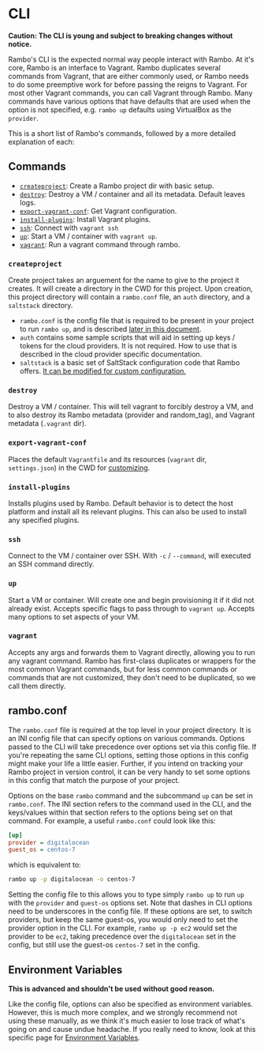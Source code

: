 # CLI

**Caution: The CLI is young and subject to breaking changes without notice.**

Rambo's CLI is the expected normal way people interact with Rambo. At it's core, Rambo is an interface to Vagrant. Rambo duplicates several commands from Vagrant, that are either commonly used, or Rambo needs to do some preemptive work for before passing the reigns to Vagrant. For most other Vagrant commands, you can call Vagrant through Rambo. Many commands have various options that have defaults that are used when the option is not specified, e.g. `rambo up` defaults using VirtualBox as the `provider`.

This is a short list of Rambo's commands, followed by a more detailed explanation of each:

## Commands

- [`createproject`](#createproject): Create a Rambo project dir with basic setup.
- [`destroy`](#destroy): Destroy a VM / container and all its metadata. Default leaves logs.
- [`export-vagrant-conf`](#export-vagrant-conf): Get Vagrant configuration.
- [`install-plugins`](#install-plugins): Install Vagrant plugins.
- [`ssh`](#ssh): Connect with `vagrant ssh`
- [`up`](#up): Start a VM / container with `vagrant up`.
- [`vagrant`](#vagrant): Run a vagrant command through rambo.

### `createproject`

Create project takes an arguement for the name to give to the project it creates. It will create a directory in the CWD for this project. Upon creation, this project directory will contain a `rambo.conf` file, an `auth` directory, and a `saltstack` directory.

- `rambo.conf` is the config file that is required to be present in your project to run `rambo up`, and is described [later in this document](#ramboconf).
- `auth` contains some sample scripts that will aid in setting up keys / tokens for the cloud providers. It is not required. How to use that is described in the cloud provider specific documentation.
- `saltstack` is a basic set of SaltStack configuration code that Rambo offers. [It can be modified for custom configuration.](customizing.md)

### `destroy`

Destroy a VM / container. This will tell vagrant to forcibly destroy a VM, and to also destroy its Rambo metadata (provider and random_tag), and Vagrant metadata (`.vagrant` dir).

### `export-vagrant-conf`

Places the default `Vagrantfile` and its resources (`vagrant` dir, `settings.json`) in the CWD for [customizing](customizing.md).

### `install-plugins`

Installs plugins used by Rambo. Default behavior is to detect the host platform and install all its relevant plugins. This can also be used to install any specified plugins.

### `ssh`

Connect to the VM / container over SSH. With `-c` / `--command`, will executed an SSH command directly.

### `up`

Start a VM or container. Will create one and begin provisioning it if it did not already exist. Accepts specific flags to pass through to `vagrant up`. Accepts many options to set aspects of your VM.

### `vagrant`

Accepts any args and forwards them to Vagrant directly, allowing you to run any vagrant command. Rambo has first-class duplicates or wrappers for the most common Vagrant commands, but for less common commands or commands that are not customized, they don't need to be duplicated, so we call them directly.

## rambo.conf

The `rambo.conf` file is required at the top level in your project directory. It is an INI config file that can specify options on various commands. Options passed to the CLI will take precedence over options set via this config file. If you're repeating the same CLI options, setting those options in this config might make your life a little easier. Further, if you intend on tracking your Rambo project in version control, it can be very handy to set some options in this config that match the purpose of your project.

Options on the base `rambo` command and the subcommand `up` can be set in `rambo.conf`. The INI section refers to the command used in the CLI, and the keys/values within that section refers to the options being set on that command. For example, a useful `rambo.conf` could look like this:

```ini
[up]
provider = digitalocean
guest_os = centos-7
```

which is equivalent to:

```bash
rambo up -p digitalocean -o centos-7
```

Setting the config file to this allows you to type simply `rambo up` to run `up` with the `provider` and `guest-os` options set. Note that dashes in CLI options need to be underscores in the config file. If these options are set, to switch providers, but keep the same guest-os, you would only need to set the provider option in the CLI. For example, `rambo up -p ec2` would set the provider to be `ec2`, taking precedence over the `digitalocean` set in the config, but still use the guest-os `centos-7` set in the config.

## Environment Variables

**This is advanced and shouldn't be used without good reason.**

Like the config file, options can also be specified as environment variables. However, this is much more complex, and we strongly recommend not using these manually, as we think it's much easier to lose track of what's going on and cause undue headache. If you really need to know, look at this specific page for [Environment Variables](env_vars.md).
